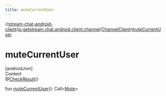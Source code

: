 ```yaml
---
title: muteCurrentUser
---
```

//[stream-chat-android-client](../../../index.md)/[io.getstream.chat.android.client.channel](../index.md)/[ChannelClient](index.md)/[muteCurrentUser](muteCurrentUser.md)



# muteCurrentUser  
[androidJvm]  
Content  
@[CheckResult](https://developer.android.com/reference/kotlin/androidx/annotation/CheckResult.html)()  
  
fun [muteCurrentUser](muteCurrentUser.md)(): Call&lt;[Mute](../../io.getstream.chat.android.client.models/Mute/index.md)&gt;  



